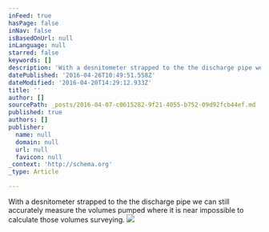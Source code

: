 ```yaml
---
inFeed: true
hasPage: false
inNav: false
isBasedOnUrl: null
inLanguage: null
starred: false
keywords: []
description: 'With a desnitometer strapped to the the discharge pipe we can still accurately measure the volumes pumped where it is near impossible to calculate those volumes surveying. '
datePublished: '2016-04-26T10:49:51.558Z'
dateModified: '2016-04-20T14:29:12.933Z'
title: ''
author: []
sourcePath: _posts/2016-04-07-c0615282-9f21-4055-b752-09d92fcb44ef.md
published: true
authors: []
publisher:
  name: null
  domain: null
  url: null
  favicon: null
_context: 'http://schema.org'
_type: Article

---
```

With a desnitometer strapped to the the discharge pipe we can still accurately measure the volumes pumped where it is near impossible to calculate those volumes surveying. ![](https://the-grid-user-content.s3-us-west-2.amazonaws.com/011d8153-8567-435c-bad4-5ae4be2d2a4a.jpg)
